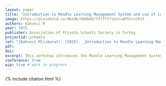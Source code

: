 ```yaml
---
layout: paper
title: "Introduction to Moodle Learning Management System and use of learning objects"
image: https://placehold.co/96x96/6A0DAD/ffffff?text=APSS\n2015
authors: Kahveci M
year: 2015
publisher: Association of Private Schools Society in Turkey
projectid: pchemlo
ref: "[Kahveci M](/murat). (2015). _Introduction to Moodle Learning Management System and use of learning objects_. Paper presented at the Association of Private Schools Society in Turkey. [Workshop]. Kaya Plazzo Hotel, Antalya, Turkey. January 28 - 31, 2015."
pdf:
doi:
excerpt: This workshop introduces the Moodle Learning Management System and its application for integrating learning objects.
conference: true
wip: true # work in progress 
---
```


{% include citation.html %}
